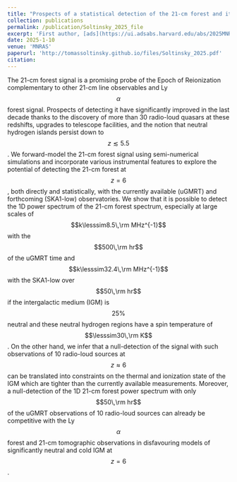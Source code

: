 ```yaml
---
title: "Prospects of a statistical detection of the 21-cm forest and its potential to constrain the thermal state of the neutral IGM during reionization"
collection: publications
permalink: /publication/Soltinsky_2025_file
excerpt: 'First author, [ads](https://ui.adsabs.harvard.edu/abs/2025MNRAS.tmp...29S/abstract){:target="_blank" rel="noopener"}'
date: 2025-1-10
venue: 'MNRAS'
paperurl: 'http://tomassoltinsky.github.io/files/Soltinsky_2025.pdf'
citation:
---
```


The 21-cm forest signal is a promising probe of the Epoch of Reionization complementary to other 21-cm line observables and Ly$$\alpha$$ forest signal. Prospects of detecting it have significantly improved in the last decade thanks to the discovery of more than 30 radio-loud quasars at these redshifts, upgrades to telescope facilities, and the notion that neutral hydrogen islands persist down to $$z\lesssim 5.5$$.  We forward-model the 21-cm forest signal using semi-numerical simulations and incorporate various instrumental features to explore the potential of detecting the 21-cm forest at $$z=6$$, both directly and statistically, with the currently available (uGMRT) and forthcoming (SKA1-low) observatories. We show that it is possible to detect the 1D power spectrum of the 21-cm forest spectrum, especially at large scales of $$k\lesssim8.5\,\rm MHz^{-1}$$ with the $$500\,\rm hr$$ of the uGMRT time and $$k\lesssim32.4\,\rm MHz^{-1}$$ with the SKA1-low over $$50\,\rm hr$$ if the intergalactic medium (IGM) is $$25\%$$ neutral and these neutral hydrogen regions have a spin temperature of $$\lesssim30\,\rm K$$. On the other hand, we infer that a null-detection of the signal with such observations of 10 radio-loud sources at $$z\approx6$$ can be translated into constraints on the thermal and ionization state of the IGM which are tighter than the currently available measurements. Moreover, a null-detection of the 1D 21-cm forest power spectrum with only $$50\,\rm hr$$ of the uGMRT observations of 10 radio-loud sources can already be competitive with the Ly$$\alpha$$ forest and 21-cm tomographic observations in disfavouring models of significantly neutral and cold IGM at $$z=6$$.
